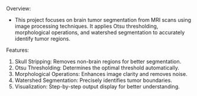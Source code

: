 Overview:
- This project focuses on brain tumor segmentation from MRI scans using image processing techniques. It applies Otsu thresholding, morphological operations, and watershed segmentation to accurately identify tumor regions.

Features:
1) Skull Stripping: Removes non-brain regions for better segmentation.
2) Otsu Thresholding: Determines the optimal threshold automatically.
3) Morphological Operations: Enhances image clarity and removes noise.
4) Watershed Segmentation: Precisely identifies tumor boundaries.
5) Visualization: Step-by-step output display for better understanding.
